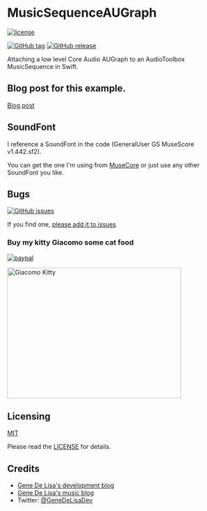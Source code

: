 # MusicSequenceAUGraph
[![license](https://img.shields.io/github/license/mashape/apistatus.svg)](https://en.wikipedia.org/wiki/MIT_License)
<!--
 [![Build Status](https://travis-ci.org/genedelisa/MusicSequenceAUGraph.svg)](https://travis-ci.org/genedelisa/MusicSequenceAUGraph)
 -->
[![GitHub tag](https://img.shields.io/github/tag/genedelisa/MusicSequenceAUGraph.svg)](https://github.com/genedelisa/MusicSequenceAUGraph/)
[![GitHub release](https://img.shields.io/github/release/genedelisa/MusicSequenceAUGraph.svg)](https://github.com/genedelisa/MusicSequenceAUGraph/)

Attaching a low level Core Audio AUGraph to an AudioToolbox MusicSequence in Swift.


## Blog post for this example.

[Blog post](http://www.rockhoppertech.com/blog/swift-augraph-and-musicsequence/)


## SoundFont

I reference a SoundFont in the code (GeneralUser GS MuseScore v1.442.sf2).

You can get the one I'm using from [MuseCore](https://musescore.org/en/node/36171) or
just use any other SoundFont you like.



## Bugs


[![GitHub issues](https://img.shields.io/github/issues/genedelisa/MusicSequenceAUGraph.svg)](https://github.com/genedelisa/MusicSequenceAUGraph/issues)

If you find one, [please add it to issues](https://github.com/genedelisa/MusicSequenceAUGraph/issues)



### Buy my kitty Giacomo some cat food

[![paypal](https://www.paypalobjects.com/en_US/i/btn/btn_donate_SM.gif)](https://www.paypal.com/cgi-bin/webscr?cmd=_donations&business=F5KE9Z29MH8YQ&bnP-DonationsBF:btn_donate_SM.gif:NonHosted)

<img src="http://www.rockhoppertech.com/blog/wp-content/uploads/2015/05/IMG_0657.png" alt="Giacomo Kitty" width="400" height="300">


## Licensing

[MIT](https://en.wikipedia.org/wiki/MIT_License)

Please read the [LICENSE](LICENSE) for details.

## Credits

*	[Gene De Lisa's development blog](http://rockhoppertech.com/blog/)
*	[Gene De Lisa's music blog](http://genedelisa.com/)
*   Twitter: [@GeneDeLisaDev](http://twitter.com/genedelisadev)